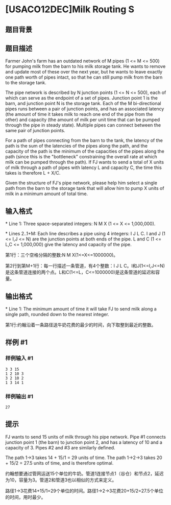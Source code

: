 # [USACO12DEC]Milk Routing S

## 题目背景



## 题目描述

Farmer John's farm has an outdated network of M pipes (1 <= M <= 500) for pumping milk from the barn to his milk storage tank.  He wants to remove and update most of these over the next year, but he wants to leave exactly one path worth of pipes intact, so that he can still pump milk from the barn to the storage tank.

The pipe network is described by N junction points (1 <= N <= 500), each of which can serve as the endpoint of a set of pipes.  Junction point 1 is the barn, and junction point N is the storage tank.  Each of the M bi-directional pipes runs between a pair of junction points, and has an associated latency (the amount of time it takes milk to reach one end of the pipe from the other) and capacity (the amount of milk per unit time that can be pumped through the pipe in steady state).  Multiple pipes can connect between the same pair of junction points.

For a path of pipes connecting from the barn to the tank, the latency of the path is the sum of the latencies of the pipes along the path, and the capacity of the path is the minimum of the capacities of the pipes along the path (since this is the "bottleneck" constraining the overall rate at which milk can be pumped through the path).  If FJ wants to send a total of X units of milk through a path of pipes with latency L and capacity C, the time this takes is therefore L + X/C.

Given the structure of FJ's pipe network, please help him select a single path from the barn to the storage tank that will allow him to pump X units of milk in a minimum amount of total time.




## 输入格式

\* Line 1: Three space-separated integers: N M X (1 <= X <= 1,000,000).

\* Lines 2..1+M: Each line describes a pipe using 4 integers: I J L C. I and J (1 <= I,J <= N) are the junction points at both ends of the pipe.  L and C (1 <= L,C <= 1,000,000) give the latency and capacity of the pipe.


第1行：三个空格分隔的整数:N M X(1<=X<=1000000)。


第2行到第M+1行：每一行描述一条管道，有4个整数：I J L C。I和J(1<=I,J<=N)是这条管道连接的两个点。L和C(1<=L，C<=1000000)是这条管道的延迟和容量。


## 输出格式

\* Line 1: The minimum amount of time it will take FJ to send milk along a single path, rounded down to the nearest integer.

第1行:约翰沿着一条路径送牛奶花费的最少的时间，向下取整到最近的整数。


## 样例 #1

### 样例输入 #1
```
3 3 15 
1 2 10 3 
3 2 10 2 
1 3 14 1 
```

### 样例输出 #1

```
27 
```

## 提示

FJ wants to send 15 units of milk through his pipe network.  Pipe #1 connects junction point 1 (the barn) to junction point 2, and has a latency of 10 and a capacity of 3.  Pipes #2 and #3 are similarly defined.


The path 1->3 takes 14 + 15/1 = 29 units of time.  The path 1->2->3 takes 20 + 15/2 = 27.5 units of time, and is therefore optimal.


约翰想要通过管网运送15个单位的牛奶。管道1连接节点1（谷仓）和节点2，延迟为10，容量为3。管道2和管道3也以相似的方式来定义。


路径1->3花费14+15/1=29个单位的时间。路径1->2->3花费20+15/2=27.5个单位的时间，用时最少。

